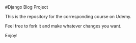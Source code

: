 #Django Blog Project

This is the repository for the corresponding course on Udemy.  

Feel free to fork it and make whatever changes you want.

Enjoy!
